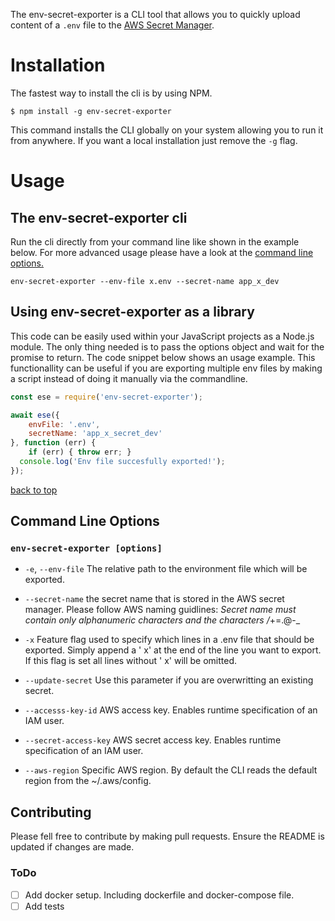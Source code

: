 The env-secret-exporter is a CLI tool that allows you to quickly upload content of a `.env` file to the [AWS Secret Manager](https://aws.amazon.com/secrets-manager/).

# Installation

The fastest way to install the cli is by using NPM. 
```
$ npm install -g env-secret-exporter
```
This command installs the CLI globally on your system allowing you to run it from anywhere. If you want a local installation just remove the ``` -g ``` flag. 

# Usage

## The env-secret-exporter cli


Run the cli directly from your command line like shown in the example below. For more advanced usage please have a look at the [command line options.](#Command-Line-Options)

```
env-secret-exporter --env-file x.env --secret-name app_x_dev
```


## Using env-secret-exporter as a library

This code can be easily used within your JavaScript projects as a Node.js module. The only thing needed is to pass the options object and wait for the promise to return. The code snippet below shows an usage example. This functionallity can be useful if you are exporting multiple env files by making a script instead of doing it manually via the commandline. 

```javascript
const ese = require('env-secret-exporter');

await ese({
    envFile: '.env',
    secretName: 'app_x_secret_dev'
}, function (err) {
	if (err) { throw err; }
  console.log('Env file succesfully exported!');
});
```


[back to top](#table-of-contents)

## Command Line Options

### `env-secret-exporter [options]`

- `-e`, `--env-file`
  The relative path to the environment file which will be exported.
  <br />

- `--secret-name`
  the secret name that is stored in the AWS secret manager. Please follow AWS naming guidlines: _Secret name must contain only alphanumeric characters and the characters /_+=.@-_
  <br />

- `-x`
  Feature flag used to specify which lines in a .env file that should be exported. Simply append a ' x' at the end of the line you want to export. If this flag is set all lines without ' x' will be omitted.
  <br />

- `--update-secret`
  Use this parameter if you are overwritting an existing secret.
  <br />
- `--accesss-key-id`
  AWS access key. Enables runtime specification of an IAM user.
  <br />
- `--secret-access-key`
  AWS secret access key. Enables runtime specification of an IAM user.
  <br />
- `--aws-region`
  Specific AWS region. By default the CLI reads the default region from the ~/.aws/config.

## Contributing

Please fell free to contribute by making pull requests. Ensure the README is updated if changes are made.

### ToDo

- [ ] Add docker setup. Including dockerfile and docker-compose file.
- [ ] Add tests
